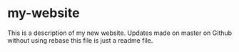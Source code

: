 # my-website

This is a description of my new website.
Updates made on master on Github without using rebase
this file is just a readme file.
